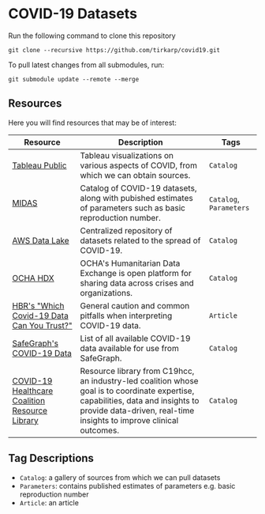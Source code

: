 # COVID-19 Datasets

Run the following command to clone this repository
```
git clone --recursive https://github.com/tirkarp/covid19.git
```

To pull latest changes from all submodules, run:
```
git submodule update --remote --merge
```

## Resources
Here you will find resources that may be of interest:

| Resource | Description | Tags |
|-|-|-|
| [Tableau Public](https://public.tableau.com/en-us/s/covid-19-viz-gallery) | Tableau visualizations on various aspects of COVID, from which we can obtain sources. | `Catalog` |
| [MIDAS](https://midasnetwork.us/covid-19/#resources) | Catalog of COVID-19 datasets, along with pubished estimates of parameters such as basic reproduction number. | `Catalog`, `Parameters` |
| [AWS Data Lake](https://aws.amazon.com/blogs/big-data/a-public-data-lake-for-analysis-of-covid-19-data/) | Centralized repository of datasets related to the spread of COVID-19. | `Catalog` |
| [OCHA HDX](https://data.humdata.org/dataset) | OCHA's Humanitarian Data Exchange is open platform for sharing data across crises and organizations. | `Catalog` |
| [HBR's "Which Covid-19 Data Can You Trust?"](https://hbr.org/2020/05/which-covid-19-data-can-you-trust) | General caution and common pitfalls when interpreting COVID-19 data. | `Article` |
| [SafeGraph's COVID-19 Data](https://docs.google.com/spreadsheets/d/1UNWvPzkUTTlXBZ6M6iGhM_7sr8h-MxsZdE7iOszkAmk/edit#gid=0) | List of all available COVID-19 data available for use from SafeGraph. | `Catalog` |
| [COVID-19 Healthcare Coalition Resource Library](https://c19hcc.org/resource-library) | Resource library from C19hcc, an industry-led coalition whose goal is to coordinate expertise, capabilities, data and insights to provide data-driven, real-time insights to improve clinical outcomes. | `Catalog` |




## Tag Descriptions
- `Catalog`: a gallery of sources from which we can pull datasets
- `Parameters`: contains published estimates of parameters e.g. basic reproduction number
- `Article`: an article
